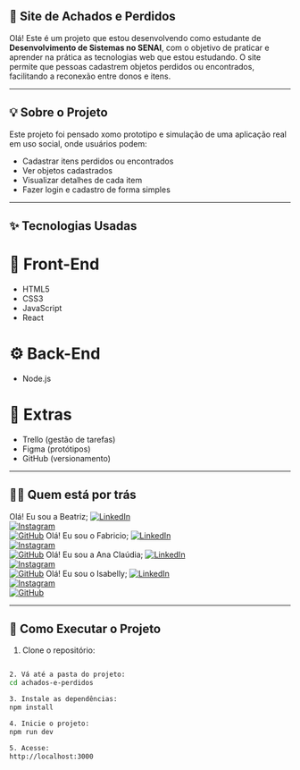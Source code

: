 ## 🔎 Site de Achados e Perdidos

Olá! Este é um projeto que estou desenvolvendo como estudante de **Desenvolvimento de Sistemas no SENAI**, com o objetivo de praticar e aprender na prática as tecnologias web que estou estudando.
O site permite que pessoas cadastrem objetos perdidos ou encontrados, facilitando a reconexão entre donos e itens.

---

## 💡 Sobre o Projeto

Este projeto foi pensado xomo prototipo e simulação de uma aplicação real em uso social, onde usuários podem:

- Cadastrar itens perdidos ou encontrados
- Ver objetos cadastrados
- Visualizar detalhes de cada item
- Fazer login e cadastro de forma simples

---

## ✨ Tecnologias Usadas

# 🎨 Front-End
- HTML5
- CSS3
- JavaScript
- React

# ⚙️ Back-End
- Node.js

# 🧰 Extras
- Trello (gestão de tarefas)
- Figma (protótipos)
- GitHub (versionamento)

---


## 👩‍💻 Quem está por trás

Olá! Eu sou a Beatriz;
[![LinkedIn](https://img.shields.io/badge/-LinkedIn-blue?style=flat-square&logo=linkedin&logoColor=white)](https://linkedin.com/in/)  
[![Instagram](https://img.shields.io/badge/-Instagram-E4405F?style=flat-square&logo=instagram&logoColor=white)](https://instagram.com/the0ssi)  
[![GitHub](https://img.shields.io/badge/-GitHub-181717?style=flat-square&logo=github&logoColor=white)](https://github.com/the0ssi)
Olá! Eu sou o Fabricio;
[![LinkedIn](https://img.shields.io/badge/-LinkedIn-blue?style=flat-square&logo=linkedin&logoColor=white)](https://linkedin.com/in/seuusuario)  
[![Instagram](https://img.shields.io/badge/-Instagram-E4405F?style=flat-square&logo=instagram&logoColor=white)](https://instagram.com/fab.idai)  
[![GitHub](https://img.shields.io/badge/-GitHub-181717?style=flat-square&logo=github&logoColor=white)](https://github.com/)
Olá! Eu sou a Ana Claúdia;
[![LinkedIn](https://img.shields.io/badge/-LinkedIn-blue?style=flat-square&logo=linkedin&logoColor=white)](https://linkedin.com/in/)  
[![Instagram](https://img.shields.io/badge/-Instagram-E4405F?style=flat-square&logo=instagram&logoColor=white)](https://instagram.com/)  
[![GitHub](https://img.shields.io/badge/-GitHub-181717?style=flat-square&logo=github&logoColor=white)](https://github.com/)
Olá! Eu sou o Isabelly;
[![LinkedIn](https://img.shields.io/badge/-LinkedIn-blue?style=flat-square&logo=linkedin&logoColor=white)](https://linkedin.com/in/)  
[![Instagram](https://img.shields.io/badge/-Instagram-E4405F?style=flat-square&logo=instagram&logoColor=white)](https://instagram.com/)  
[![GitHub](https://img.shields.io/badge/-GitHub-181717?style=flat-square&logo=github&logoColor=white)](https://github.com/)

---

## 🚀 Como Executar o Projeto

1. Clone o repositório:
```bash git clone https://github.com/seu-usuario/achados-e-perdidos.git

2. Vá até a pasta do projeto:
cd achados-e-perdidos

3. Instale as dependências:
npm install

4. Inicie o projeto:
npm run dev

5. Acesse:
http://localhost:3000
